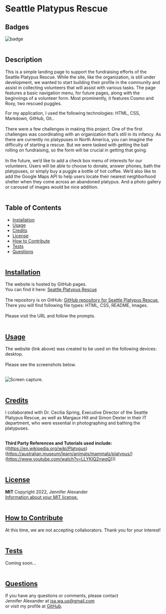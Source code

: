 
  # Seattle Platypus Rescue


  ## Badges
  ![badge](https://img.shields.io/badge/license-MIT-blue)
  <br><br>
  

  ## Description
  This is a simple landing page to support the fundraising efforts of the Seattle Platypus Rescue. While the site, like the organization, is still under development, we wanted to start building their profile in the community and assist in collecting volunteers that will assist with various tasks. The page features a basic navigation menu, for future pages, along with the beginnings of a volunteer form. Most prominently, it features Cosmo and Roxy, two rescued puggles. 
  <br>

  For my application, I used the following technologies: HTML, CSS, Markdown, GitHub, Git..
  <br><br>
  There were a few challenges in making this project. One of the first challenges was coordinating with an organization that’s still in its infancy. As there are currently no platypuses in North America, you can imagine the difficulty of starting a rescue. But we were tasked with getting the ball rolling on fundraising, so the form will be crucial in getting that going. 
  <br><br>
  In the future, we’d like to add a check box menu of interests for our volunteers. Users will be able to choose to donate, answer phones, bath the platypuses, or simply buy a puggle a bottle of hot coffee. We’d also like to add the Google Maps API to help users locate their nearest neighborhood shelter when they come across an abandoned platypus. And a photo gallery or carousel of images would be nice addition.
  <br><br>

## Table of Contents
  - [Installation](#installation)
  - [Usage](#usage)
  - [Credits](#credits)
  - [License](#license)
  - [How to Contribute](#how-to-contribute)
  - [Tests](#tests)
  - [Questions](#questions)
  <br><br>

  ## [Installation](#table-of-contents)
  The website is hosted by GitHub pages. <br>
  You can find it here: [Seattle Platypus Rescue](https://jsalexan.github.io/Seattle-Platypus-Rescue//)
  <br><br>
  The repository is on GitHub: [GitHub repository for Seattle Platypus Rescue.](https://github.com/jsalexan/seattle-platypus-rescue) <br>
  There you will find following file types: 
   HTML, CSS, README, Images.
  <br><br>
  Please visit the URL and follow the prompts. <br><br>

## [Usage](#table-of-contents)
  The website (link above) was created to be used on the following devices:<br> 
   desktop.<br><br>
  Please see the screenshots below.<br><br>

  ![Screen capture.](https://user-images.githubusercontent.com/110498167/196814718-a011f9d3-84a4-46e1-bac2-0e8f15b36292.png)
  <br><br>

  ## [Credits](#table-of-contents) 
  I collaborated with Dr. Cecilia Spring, Executive Director of the Seattle Platypus Rescue, as well as Margaux Hill and Simon Dexter in their IT department, who were essential in photographing and bathing the platypuses. 
  <br><br>

  **Third Party References and Tutorials used include:** 
  <br>
  ((https://en.wikipedia.org/wiki/Platypus)<br> (https://australian.museum/learn/animals/mammals/platypus/) <br>(https://www.youtube.com/watch?v=LLYKlQ2nwqQ)))
  <br><br>

  
  ## [License](#table-of-contents)
  **MIT** Copyright 2022, Jennifer Alexander<br>
  [Information about your MIT license.](https://opensource.org/licenses/MIT)
  <br><br>
  

  ## [How to Contribute](#table-of-contents)
  At this time, we are not accepting collaborators. Thank you for your interest!
  <br><br>

  ## [Tests](#table-of-contents)
  Coming soon...
  <br><br>

  ## [Questions](#table-of-contents)
  If you have any questions or comments, please contact <br>Jennifer Alexander at jsa.wa.us@gmail.com <br>or visit my profile at [GitHub](https://github.com/jsalexan/).

  